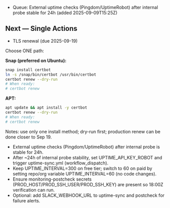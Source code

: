 - Queue: External uptime checks (Pingdom/UptimeRobot) after internal probe stable for 24h (added 2025-09-09T15:25Z)
## Next — Single Actions

- TLS renewal (due 2025-09-19)

Choose ONE path:

**Snap (preferred on Ubuntu):**
```bash
snap install certbot
ln -s /snap/bin/certbot /usr/bin/certbot
certbot renew --dry-run
# When ready:
# certbot renew
```

**APT:**
```bash
apt update && apt install -y certbot
certbot renew --dry-run
# When ready:
# certbot renew
```

Notes: use only one install method; dry-run first; production renew can be done closer to Sep 19.

- External uptime checks (Pingdom/UptimeRobot) after internal probe is stable for 24h.
 - After ~24h of internal probe stability, set UPTIME_API_KEY_ROBOT and trigger uptime-sync.yml (workflow_dispatch).
 - Keep UPTIME_INTERVAL=300 on free tier; switch to 60 on paid by setting repo/org variable UPTIME_INTERVAL=60 (no code changes).
 - Ensure monitoring-postcheck secrets (PROD_HOST/PROD_SSH_USER/PROD_SSH_KEY) are present so 18:00Z verification can run.
 - Optional: add SLACK_WEBHOOK_URL to uptime-sync and postcheck for failure alerts.

